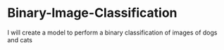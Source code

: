 # Binary-Image-Classification
I will create a model to perform a binary classification of images of dogs and cats
